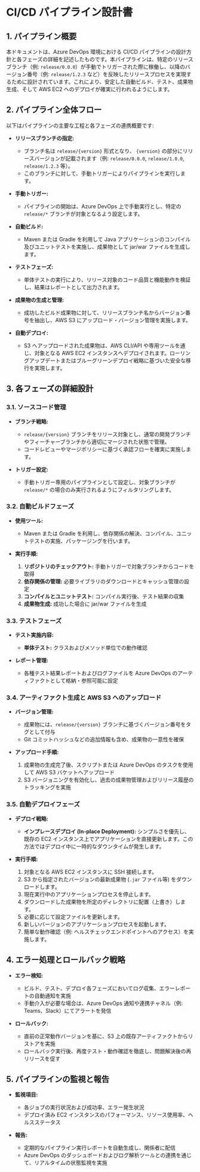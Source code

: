# CI/CD パイプライン設計書

## 1. パイプライン概要

本ドキュメントは、Azure DevOps 環境における CI/CD パイプラインの設計方針と各フェーズの詳細を記述したものです。本パイプラインは、特定のリリースブランチ（例: `release/0.0.0`）が手動でトリガーされた際に稼働し、以降のバージョン番号（例: `release/1.2.3` など）を反映したリリースプロセスを実現するために設計されています。これにより、安定した自動ビルド、テスト、成果物生成、そして AWS EC2 へのデプロイが確実に行われるようにします。

## 2. パイプライン全体フロー

以下はパイプラインの主要な工程と各フェーズの連携概要です:

- **リリースブランチの指定:**

  - ブランチ名は `release/{version}` 形式となり、 `{version}` の部分にリリースバージョンが記載されます（例: `release/0.0.0`, `release/1.0.0`, `release/1.2.3` 等）。
  - このブランチに対して、手動トリガーによりパイプラインを実行します。

- **手動トリガー:**

  - パイプラインの開始は、Azure DevOps 上で手動実行とし、特定の `release/*` ブランチが対象となるよう設定します。

- **自動ビルド:**

  - Maven または Gradle を利用して Java アプリケーションのコンパイル及びユニットテストを実施し、成果物として jar/war ファイルを生成します。

- **テストフェーズ:**

  - 単体テストの実行により、リリース対象のコード品質と機能動作を検証し、結果はレポートとして出力されます。

- **成果物の生成と管理:**

  - 成功したビルド成果物に対して、リリースブランチ名からバージョン番号を抽出し、AWS S3 にアップロード・バージョン管理を実施します。

- **自動デプロイ:**
  - S3 へアップロードされた成果物は、AWS CLI/API や専用ツールを通じ、対象となる AWS EC2 インスタンスへデプロイされます。ローリングアップデートまたはブルーグリーンデプロイ戦略に基づいた安全な移行を実現します。

## 3. 各フェーズの詳細設計

### 3.1. ソースコード管理

- **ブランチ戦略:**

  - `release/{version}` ブランチをリリース対象とし、通常の開発ブランチやフィーチャーブランチから適切にマージされた状態で管理。
  - コードレビューやマージポリシーに基づく承認フローを確実に実施します。

- **トリガー設定:**
  - 手動トリガー専用のパイプラインとして設定し、対象ブランチが `release/*` の場合のみ実行されるようにフィルタリングします。

### 3.2. 自動ビルドフェーズ

- **使用ツール:**

  - Maven または Gradle を利用し、依存関係の解決、コンパイル、ユニットテストの実施、パッケージングを行います。

- **実行手順:**
  1. **リポジトリのチェックアウト:** 手動トリガーで対象ブランチからコードを取得
  2. **依存関係の管理:** 必要ライブラリのダウンロードとキャッシュ管理の設定
  3. **コンパイルとユニットテスト:** コンパイル実行後、テスト結果の収集
  4. **成果物生成:** 成功した場合に jar/war ファイルを生成

### 3.3. テストフェーズ

- **テスト実施内容:**

  - **単体テスト:** クラスおよびメソッド単位での動作確認

- **レポート管理:**
  - 各種テスト結果レポートおよびログファイルを Azure DevOps のアーティファクトとして格納・参照可能に設定

### 3.4. アーティファクト生成と AWS S3 へのアップロード

- **バージョン管理:**

  - 成果物には、`release/{version}` ブランチに基づくバージョン番号をタグとして付与
  - Git コミットハッシュなどの追加情報も含め、成果物の一意性を確保

- **アップロード手順:**
  1. 成果物の生成完了後、スクリプトまたは Azure DevOps のタスクを使用して AWS S3 バケットへアップロード
  2. S3 バージョニングを有効化し、過去の成果物管理およびリリース履歴のトラッキングを実施

### 3.5. 自動デプロイフェーズ

- **デプロイ戦略:**

  - **インプレースデプロイ (In-place Deployment):** シンプルさを優先し、既存の EC2 インスタンス上でアプリケーションを直接更新します。この方法ではデプロイ中に一時的なダウンタイムが発生します。

- **実行手順:**
  1. 対象となる AWS EC2 インスタンスに SSH 接続します。
  2. S3 から指定されたバージョンの最新成果物 (`.jar` ファイル等) をダウンロードします。
  3. 現在実行中のアプリケーションプロセスを停止します。
  4. ダウンロードした成果物を所定のディレクトリに配置（上書き）します。
  5. 必要に応じて設定ファイルを更新します。
  6. 新しいバージョンのアプリケーションプロセスを起動します。
  7. 簡単な動作確認（例: ヘルスチェックエンドポイントへのアクセス）を実施します。

## 4. エラー処理とロールバック戦略

- **エラー検知:**

  - ビルド、テスト、デプロイ各フェーズにおいてログ収集、エラーレポートの自動通知を実施
  - 手動介入が必要な場合は、Azure DevOps 通知や連携チャネル（例: Teams、Slack）にてアラートを発信

- **ロールバック:**
  - 直前の正常動作バージョンを基に、S3 上の既存アーティファクトからリストアを実施
  - ロールバック実行後、再度テスト・動作確認を徹底し、問題解決後の再リリースを促す

## 5. パイプラインの監視と報告

- **監視項目:**

  - 各ジョブの実行状況および成功率、エラー発生状況
  - デプロイ済み EC2 インスタンスのパフォーマンス、リソース使用率、ヘルスステータス

- **報告:**
  - 定期的なパイプライン実行レポートを自動生成し、関係者に配信
  - Azure DevOps のダッシュボードおよびログ解析ツールとの連携を通じて、リアルタイムの状態監視を実施
